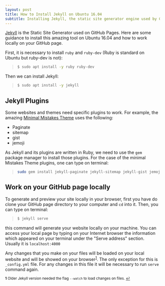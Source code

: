 ```yaml
---
layout: post
title: How to Install Jekyll on Ubuntu 16.04
subtitle: Installing Jekyll, the static site generator engine used by GitHub Pages.
---
```


[Jekyll](https://jekyllrb.com) is the Static Site Generator used on GitHub Pages. Here are some guidance to install this amazing tool on Ubuntu 16.04 and how to work locally on your GitHub page.

First, it is necessary to install `ruby` and `ruby-dev` (Ruby is standard on Ubuntu but ruby-dev is not):

>```bash
>$ sudo apt install -y ruby ruby-dev
>```

Then we can install Jekyll:

>```bash
>$ sudo apt install -y jekyll
>```


## Jekyll Plugins

Some websites and themes need specific plugins to work. For example, the amazing [Minimal Mistakes Theme](https://mmistakes.github.io) uses the following:

* Paginate
* sitemap
* gist
* jemoji

As Jekyll and its plugins are written in Ruby, we need to use the `gem` package manager to install those plugins. For the case of the minimal Mistakes Theme plugins, one can type on terminal:

>```bash
>sudo gem install jekyll-paginate jekyll-sitemap jekyll-gist jemoji
>```


## Work on your GitHub page locally

To generate and preview your site locally in your browser, first you have do clone your GitHub page directory to your computer and `cd` into it. Then, you can type on terminal:

>```bash
>$ jekyll serve
>```

this command will generate your website locally on your machine. You can access your local page by typing on your Internet browser the information which appeared on your terminal under the "Serve address" section. Usually it is `localhost:4000`

Any changes that you make on your files will be loaded on your local website and will be showed on your browser<sup id="a1">[1](#f1)</sup>. The only exception for this is `_config.yml` file. For any changes in this file it will be necessary to run `serve` command again.



<sub><b id="f1">1</b> Older Jekyll version needed the flag `--watch` to load changes on files. [↩](#a1)<sub>
